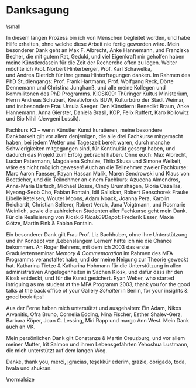 # Danksagung

\small

In diesem langen Prozess bin ich von Menschen begleitet worden, und habe Hilfe erhalten, ohne welche diese Arbeit nie fertig geworden wäre.
Mein besonderer Dank geht an Max F. Albrecht, Anke Hannemann, und Franziska Becher, die mit gutem Rat, Geduld, und viel Eigenkraft mir geholfen haben 
meine Künstlerdasein für die Zeit der Recherche offen zu legen. Weiter möchte ich Prof. Norbert Hinterberger, Prof. Karl Schawelka,  
und Andrea Dietrich für ihre genau Hinterfragungen danken. Im Rahmen des PhD Studiengangs: Prof. Frank Hartmann, Prof. Wolfgang Reck, Dörte 
Dennemann und Christina Junghanß, und alle meine Kollegen und Kommilitonen des PhD Programms. KIOSK09: Thüringer Kultus Ministerium, Herrn Andreas 
Schubart, Kreativfonds BUW, Kulturbüro der Stadt Weimar, und insbesondere Frau Ursula Seeger. Den Künstlern: Benedikt Braun, Anke Hannemann, Anna 
Gierster, Daniela Brasil, KOP, Felix Ruffert, Karo Kollowitz und Bio Nihil (Jewgeni Lossik).



Fachkurs K3 – wenn Künstler Kunst kuratieren, meine besondere Dankbarkeit gilt vor allem denjenigen, die alle drei Fachkurse 
mitgemacht haben, bei jedem Wetter und Tageszeit bereit waren, durch manche Schwierigkeiten mitgegangen sind, für Kontinuität 
gesorgt haben, und dadurch das Projekt zum Erfolg gebracht haben. Ohne euch: Max Albrecht, Lucian Patermann, Magdalena Schulze, 
Thilo Skusa und Simone Weikelt, wäre es nicht möglich gewesen! Auch an die Teilnehmer zweier Fachkurse: Marc Aaron Faesser, Rayan 
Hassan Malik, Maren Sendrowski und Klaus von Boetticher, und die Teilnehmer an einem Fachkurs: Azucena Almendros, Anna-Maria Bartsch, 
Michael Bosse, Cindy Brumshagen, Gloria Cazallas, Hyeong-Seob Cho, Fabian Fontain, Idil Galiskan, Robert Genschorek Frauke Libelle Ketelsen, 
Wouter Moons, Adam Noack, Joanna Pera, Karolin Reichardt, Christian Sellerer, Robert Verch, Jana Voigtmann, und Rosmarie Weinlich, 
sowie die zahlreichen Studenten aller Fachkurse geht mein Dank. Für die Realisierung von Kiosk.6 *Kiosk09Depot*: Frederik Esser, 
Maxie Götze, Martin Fink & Fabian Fontain. 

Ein besonderer Dank gilt Frau Prof. Liz Bachhuber, ohne ihre Unterstützung und ihr Konzept von ‚Lebenslangem Lernen‘ hätte ich nie
die Chance bekommen. An Roger Behrens, mit dem ich 2003 das erste Graduiertenseminar *Memory & Commemoration* im Rahmen des MFA Programms
veranstaltet habe, und der meine Neigung zur Theorie geweckt hat. Katharina Tietze & Katharina Hohmann für die Unterstützung in allen 
administrativen Angelegenheiten in Sachen Kiosk, und dafür dass ihr den Kiosk entdeckt, und für die Kunst gesichert. 
Ryan Weber, who started intriguing as my student at the MFA Programm 2003, thank you for the good talks at the back office of 
your Gallery *Schalter* in Berlin, for your insights & good book tips!   
  

Aus der Ferne haben mich unterstützt und ausgehalten: 
Ein Adam, Nikos Arvanitis, Ofra Bruno, Cornelia Edding, Nina Fischer, Esther Shalev-Gerz, Barbara Köper, Joan C. Lessing, Miri Rapp und margo Ann West.   Mein Dank auch an VK.



Mein persönlichen Dank gilt Constanze & Martin Creuzburg, und vor allem meiner Mutter, Irit Salmon und ihrem Lebensgefährten Yehoshua Lustmann, die mich unterstützt auf dem langen Weg.   




Danke, thank you, merci, ¡gracias, teşekkür ederim, grazie, obrigado, toda, hvala und shukran.

 
\normalsize

 

 

 



